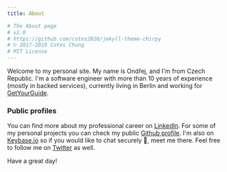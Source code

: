 ```yaml
---
title: About

# The About page
# v2.0
# https://github.com/cotes2020/jekyll-theme-chirpy
# © 2017-2019 Cotes Chung
# MIT License
---
```


Welcome to my personal site. My name is Ondřej, and I'm from Czech Republic. 
I'm a software engineer with more than 10 years of experience (mostly in backed services), 
currently living in Berlin and working for [GetYourGuide][1].

### Public profiles
You can find more about my professional career on [LinkedIn][2].
For some of my personal projects you can check my public [Github profile][3].
I'm also on [Keybase.io][4] so if you would like to chat securely 🔐, meet me there.
Feel free to follow me on [Twitter][5] as well.

Have a great day!

[1]: https://inside.getyourguide.com
[2]: https://www.linkedin.com/in/ondrejfuhrer
[3]: https://github.com/ondrejfuhrer
[4]: https://keybase.io/ondrejfuhrer
[5]: https://twitter.com/ondrejfuhrer
